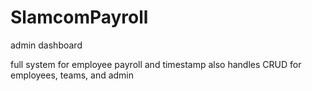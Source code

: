 # SlamcomPayroll
admin dashboard


full system for employee payroll and timestamp
also handles CRUD for employees, teams, and admin
